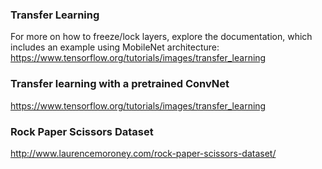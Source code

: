 


### Transfer Learning  
For more on how to freeze/lock layers, explore the documentation, which includes an example using MobileNet architecture:  
https://www.tensorflow.org/tutorials/images/transfer_learning

### Transfer learning with a pretrained ConvNet  
https://www.tensorflow.org/tutorials/images/transfer_learning


### Rock Paper Scissors Dataset  
http://www.laurencemoroney.com/rock-paper-scissors-dataset/

